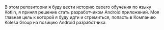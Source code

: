В этом репозитории я буду вести историю своего обучения по языку Kotlin, я принял решение стать разработчиком Android приложений.
Моя главная цель к которой я буду идти и стремиться, попасть в Компанию Kolesa Group на позицию Android разработчика.
